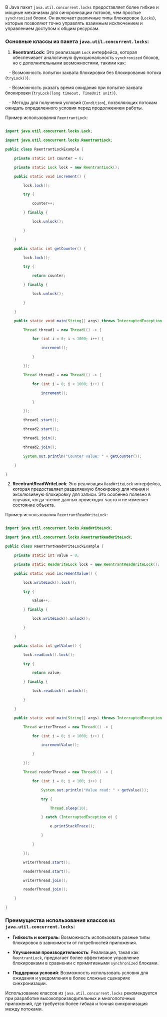 В Java пакет `java.util.concurrent.locks` предоставляет более гибкие и мощные механизмы для синхронизации потоков, чем простые `synchronized` блоки. Он включает различные типы блокировок (`Locks`), которые позволяют точно управлять взаимным исключением и управлением доступом к общим ресурсам.

### Основные классы из пакета `java.util.concurrent.locks`:

1. **ReentrantLock**: Это реализация `Lock` интерфейса, которая обеспечивает аналогичную функциональность `synchronized` блоков, но с дополнительными возможностями, такими как:

   - Возможность попытки захвата блокировки без блокирования потока (`tryLock()`).

   - Возможность указать время ожидания при попытке захвата блокировки (`tryLock(long timeout, TimeUnit unit)`).

   - Методы для получения условий (`Condition`), позволяющих потокам ожидать определенного условия перед продолжением работы.

Пример использования `ReentrantLock`:

```java

import java.util.concurrent.locks.Lock;

import java.util.concurrent.locks.ReentrantLock;

public class ReentrantLockExample {

    private static int counter = 0;

    private static Lock lock = new ReentrantLock();

    public static void increment() {

        lock.lock();

        try {

            counter++;

        } finally {

            lock.unlock();

        }

    }

    public static int getCounter() {

        lock.lock();

        try {

            return counter;

        } finally {

            lock.unlock();

        }

    }

    public static void main(String[] args) throws InterruptedException {

        Thread thread1 = new Thread(() -> {

            for (int i = 0; i < 1000; i++) {

                increment();

            }

        });

        Thread thread2 = new Thread(() -> {

            for (int i = 0; i < 1000; i++) {

                increment();

            }

        });

        thread1.start();

        thread2.start();

        thread1.join();

        thread2.join();

        System.out.println("Counter value: " + getCounter());

    }

}

```

2. **ReentrantReadWriteLock**: Это реализация `ReadWriteLock` интерфейса, которая предоставляет разделяемую блокировку для чтения и эксклюзивную блокировку для записи. Это особенно полезно в случаях, когда чтение данных происходит часто и не изменяет состояние объекта.

Пример использования `ReentrantReadWriteLock`:

```java

import java.util.concurrent.locks.ReadWriteLock;

import java.util.concurrent.locks.ReentrantReadWriteLock;

public class ReentrantReadWriteLockExample {

    private static int value = 0;

    private static ReadWriteLock lock = new ReentrantReadWriteLock();

    public static void incrementValue() {

        lock.writeLock().lock();

        try {

            value++;

        } finally {

            lock.writeLock().unlock();

        }

    }

    public static int getValue() {

        lock.readLock().lock();

        try {

            return value;

        } finally {

            lock.readLock().unlock();

        }

    }

    public static void main(String[] args) throws InterruptedException {

        Thread writerThread = new Thread(() -> {

            for (int i = 0; i < 1000; i++) {

                incrementValue();

            }

        });

        Thread readerThread = new Thread(() -> {

            for (int i = 0; i < 100; i++) {

                System.out.println("Value read: " + getValue());

                try {

                    Thread.sleep(10);

                } catch (InterruptedException e) {

                    e.printStackTrace();

                }

            }

        });

        writerThread.start();

        readerThread.start();

        writerThread.join();

        readerThread.join();

    }

}

```

### Преимущества использования классов из `java.util.concurrent.locks`:

- **Гибкость и контроль**: Возможность использовать разные типы блокировок в зависимости от потребностей приложения.

- **Улучшенная производительность**: Реализация, такая как `ReentrantLock`, предлагает более эффективное управление блокировками в сравнении с примитивными `synchronized` блоками.

- **Поддержка условий**: Возможность использовать условия для ожидания и уведомления в более сложных сценариях синхронизации.

Использование классов из `java.util.concurrent.locks` рекомендуется при разработке высокопроизводительных и многопоточных приложений, где требуется более гибкая и точная синхронизация между потоками.